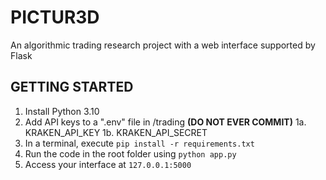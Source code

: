# PICTUR3D
 An algorithmic trading research project with a web interface supported by Flask

## GETTING STARTED
1. Install Python 3.10
2. Add API keys to a ".env" file in /trading **(DO NOT EVER COMMIT)**
   1a. KRAKEN_API_KEY
   1b. KRAKEN_API_SECRET
3. In a terminal, execute `pip install -r requirements.txt`
4. Run the code in the root folder using `python app.py`
5. Access your interface at `127.0.0.1:5000`
